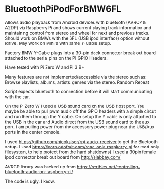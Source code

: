 # BluetoothPiPodForBMW6FL

Allows audio playback from Android devices with bluetooth (AVRCP & A2DP) via Raspberry Pi and shows current playing track information and maintaining control from stereo and wheel for next and previous tracks. Should work on BMWs with the 6FL (USB ipod interface) option without idrive. May work on Mini's with same Y-Cable setup.  

Factory BMW Y-Cable plugs into a 30-pin dock connector break out board attached to the serial pins on the PI GPIO Headers.

Have tested with Pi Zero W and Pi 3 B+

Many features are not implemented/accessible via the stereo such as:
Browse playlists, albums, artists, genres via the stereo. 
Random
Repeat

Script expects bluetooth to connection before it will start communicating with the car. 

On the Pi Zero W I used a USB sound card on the USB Host port. You maybe be able to pull pwm audio off the GPIO headers with a simple circut and run them through the Y cable. On setup the Y cable is only attached to the USB in the car and Audio direct from the USB sound card to the aux port. I am pulling power from the accessory power plug near the USB/Aux ports in the center console. 

I used https://github.com/nicokaiser/rpi-audio-receiver to get the Bluetooth setup. 
I used https://learn.adafruit.com/read-only-raspberry-pi for read only filesystem, to help protect from the hard shutdowns)
I used a 30pin female ipod connector break out board from http://elabbay.com/ 

AVRCP library was hacked up from https://scribles.net/controlling-bluetooth-audio-on-raspberry-pi/

The code is ugly. I know.
